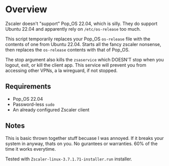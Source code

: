 # Overview

Zscaler doesn't "support" Pop_OS 22.04, which is silly. They do support Ubuntu 22.04 and apparently rely on `/etc/os-release` too much.

This script temporarily replaces your Pop_OS `os-release` file with the contents of one from Ubuntu 22.04. Starts all the fancy zscaler nonsense, then replaces the `os-release` contents with that of Pop_OS. 

The stop argument also kills the `zsaservice` which DOESN'T stop when you logout, exit, or kill the client app. This service will prevent you from accessing other VPNs, a la wireguard, if not stopped.

## Requirements

- Pop_OS 22.04
- Password-less `sudo`
- An already configured Zscaler client

## Notes

This is basic thrown together stuff becuase I was annoyed. If it breaks your system in anyway, thats on you. No gurantees or warranties. 60% of the time it works everytime.

Tested with `Zscaler-linux-3.7.1.71-installer.run` installer.
